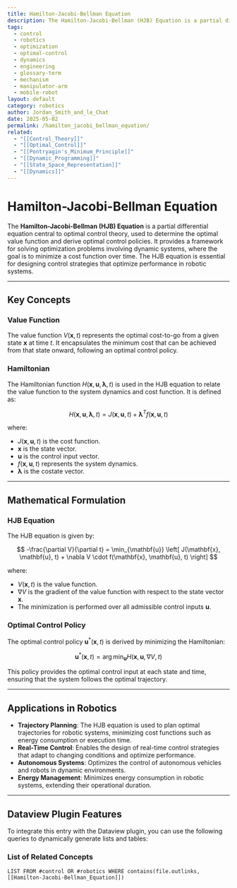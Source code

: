 ```yaml
---
title: Hamilton-Jacobi-Bellman Equation
description: The Hamilton-Jacobi-Bellman (HJB) Equation is a partial differential equation central to optimal control theory, used to determine the optimal value function and derive optimal control policies.
tags:
  - control
  - robotics
  - optimization
  - optimal-control
  - dynamics
  - engineering
  - glossary-term
  - mechanism
  - manipulator-arm
  - mobile-robot
layout: default
category: robotics
author: Jordan_Smith_and_le_Chat
date: 2025-05-02
permalink: /hamilton_jacobi_bellman_equation/
related:
  - "[[Control_Theory]]"
  - "[[Optimal_Control]]"
  - "[[Pontryagin's_Minimum_Principle]]"
  - "[[Dynamic_Programming]]"
  - "[[State_Space_Representation]]"
  - "[[Dynamics]]"
---
```


# Hamilton-Jacobi-Bellman Equation

The **Hamilton-Jacobi-Bellman (HJB) Equation** is a partial differential equation central to optimal control theory, used to determine the optimal value function and derive optimal control policies. It provides a framework for solving optimization problems involving dynamic systems, where the goal is to minimize a cost function over time. The HJB equation is essential for designing control strategies that optimize performance in robotic systems.

---

## Key Concepts

### Value Function

The value function $V(\mathbf{x}, t)$ represents the optimal cost-to-go from a given state $\mathbf{x}$ at time $t$. It encapsulates the minimum cost that can be achieved from that state onward, following an optimal control policy.

### Hamiltonian

The Hamiltonian function $H(\mathbf{x}, \mathbf{u}, \mathbf{\lambda}, t)$ is used in the HJB equation to relate the value function to the system dynamics and cost function. It is defined as:

$$
H(\mathbf{x}, \mathbf{u}, \mathbf{\lambda}, t) = J(\mathbf{x}, \mathbf{u}, t) + \mathbf{\lambda}^T f(\mathbf{x}, \mathbf{u}, t)
$$

where:
- $J(\mathbf{x}, \mathbf{u}, t)$ is the cost function.
- $\mathbf{x}$ is the state vector.
- $\mathbf{u}$ is the control input vector.
- $f(\mathbf{x}, \mathbf{u}, t)$ represents the system dynamics.
- $\mathbf{\lambda}$ is the costate vector.

---

## Mathematical Formulation

### HJB Equation

The HJB equation is given by:

$$
-\frac{\partial V}{\partial t} = \min_{\mathbf{u}} \left[ J(\mathbf{x}, \mathbf{u}, t) + \nabla V \cdot f(\mathbf{x}, \mathbf{u}, t) \right]
$$

where:
- $V(\mathbf{x}, t)$ is the value function.
- $\nabla V$ is the gradient of the value function with respect to the state vector $\mathbf{x}$.
- The minimization is performed over all admissible control inputs $\mathbf{u}$.

### Optimal Control Policy

The optimal control policy $\mathbf{u}^*(\mathbf{x}, t)$ is derived by minimizing the Hamiltonian:

$$
\mathbf{u}^*(\mathbf{x}, t) = \arg\min_{\mathbf{u}} H(\mathbf{x}, \mathbf{u}, \nabla V, t)
$$

This policy provides the optimal control input at each state and time, ensuring that the system follows the optimal trajectory.

---

## Applications in Robotics

- **Trajectory Planning**: The HJB equation is used to plan optimal trajectories for robotic systems, minimizing cost functions such as energy consumption or execution time.
- **Real-Time Control**: Enables the design of real-time control strategies that adapt to changing conditions and optimize performance.
- **Autonomous Systems**: Optimizes the control of autonomous vehicles and robots in dynamic environments.
- **Energy Management**: Minimizes energy consumption in robotic systems, extending their operational duration.

---

## Dataview Plugin Features

To integrate this entry with the Dataview plugin, you can use the following queries to dynamically generate lists and tables:

### List of Related Concepts

```dataview
LIST FROM #control OR #robotics WHERE contains(file.outlinks, [[Hamilton-Jacobi-Bellman_Equation]])
